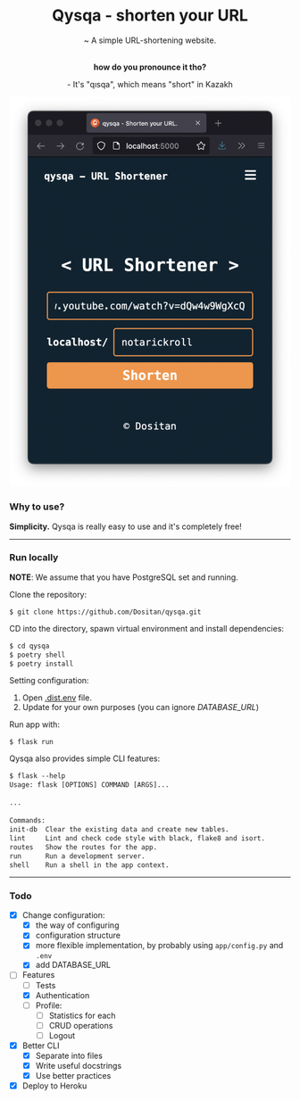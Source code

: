 <div align="center">
    <h1>Qysqa - shorten your URL</h1>
    <p>~ A simple URL-shortening website.</p>
	<br/>
	<strong>how do you pronounce it tho?</strong>
	<p>- It's "qısqa", which means "short" in Kazakh</p>
</div>

![Site demo](app/static/demo.png)

### Why to use?
**Simplicity.** Qysqa is really easy to use and it's completely free!

---

### Run locally
**NOTE**: We assume that you have PostgreSQL set and running.

Clone the repository:

	$ git clone https://github.com/Dositan/qysqa.git

CD into the directory, spawn virtual environment and install dependencies:

	$ cd qysqa
	$ poetry shell
	$ poetry install

Setting configuration:
1. Open [.dist.env](/.dist.env) file.
2. Update for your own purposes (you can ignore *DATABASE_URL*)


Run app with:

	$ flask run

Qysqa also provides simple CLI features:

	$ flask --help
	Usage: flask [OPTIONS] COMMAND [ARGS]...

	...

	Commands:
	init-db  Clear the existing data and create new tables.
	lint     Lint and check code style with black, flake8 and isort.
	routes   Show the routes for the app.
	run      Run a development server.
	shell    Run a shell in the app context.

---

### Todo

- [x] Change configuration:
	- [x] the way of configuring
	- [x] configuration structure
	- [x] more flexible implementation, by probably using `app/config.py` and `.env`
	- [x] add DATABASE_URL

- [ ] Features
	- [ ] Tests
	- [x] Authentication
	- [ ] Profile:
		- [ ] Statistics for each
		- [ ] CRUD operations
		- [ ] Logout

- [x] Better CLI
	- [x] Separate into files
	- [x] Write useful docstrings
	- [x] Use better practices

- [x] Deploy to Heroku
